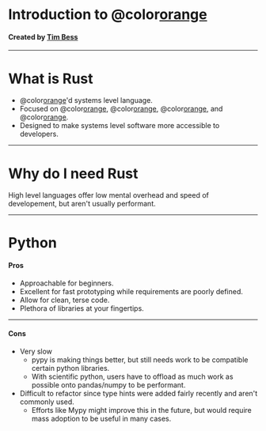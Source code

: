<!-- $theme: gaia -->

# Introduction to @color[orange](**Rust**)
#### Created by [Tim Bess](https://github.com/tdbgamer)


---

# What is Rust
- @color[orange](**Non-GC**)'d systems level language.
- Focused on @color[orange](**safety**), @color[orange](**performance**), @color[orange](**concurrency**), and @color[orange](**interoperability**).
- Designed to make systems level software more accessible to developers.

---

# Why do I need Rust
High level languages offer low mental overhead and speed of developement, but aren't usually performant.

---

# Python

#### Pros
- Approachable for beginners.
- Excellent for fast prototyping while requirements are poorly defined.
- Allow for clean, terse code.
- Plethora of libraries at your fingertips.

___

#### Cons
- Very slow
    - pypy is making things better, but still needs work to be compatible certain python libraries.
    - With scientific python, users have to offload as much work as possible onto pandas/numpy to be performant.
- Difficult to refactor since type hints were added fairly recently and aren't commonly used.
    - Efforts like Mypy might improve this in the future, but would require mass adoption to be useful in many cases.
